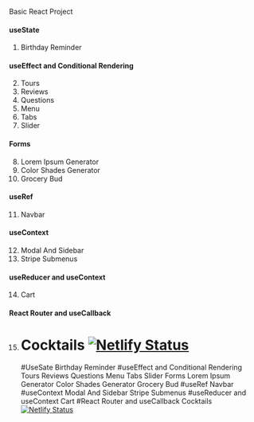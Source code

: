 Basic React Project

#### useState

1. Birthday Reminder

#### useEffect and Conditional Rendering

2. Tours
3. Reviews
4. Questions
5. Menu
6. Tabs
7. Slider

#### Forms

8. Lorem Ipsum Generator
9. Color Shades Generator
10. Grocery Bud

#### useRef

11. Navbar

#### useContext

12. Modal And Sidebar
13. Stripe Submenus

#### useReducer and useContext

14. Cart

#### React Router and useCallback

15. Cocktails
    [![Netlify Status](https://api.netlify.com/api/v1/badges/fa282d03-1dd2-43d0-a568-6e61b2452b8b/deploy-status)](https://app.netlify.com/sites/mansi-react-tourapp/deploys)
    =======
    #UseSate
    Birthday Reminder
    #useEffect and Conditional Rendering
    Tours
    Reviews
    Questions
    Menu
    Tabs
    Slider
    Forms
    Lorem Ipsum Generator
    Color Shades Generator
    Grocery Bud
    #useRef
    Navbar
    #useContext
    Modal And Sidebar
    Stripe Submenus
    #useReducer and useContext
    Cart
    #React Router and useCallback
    Cocktails
    [![Netlify Status](https://api.netlify.com/api/v1/badges/fa282d03-1dd2-43d0-a568-6e61b2452b8b/deploy-status)](https://app.netlify.com/sites/mansi-react-tourapp/deploys)
